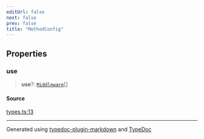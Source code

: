 ```yaml
---
editUrl: false
next: false
prev: false
title: "MethodConfig"
---
```


## Properties

### use

> **use**?: [`Middleware`](/api/type-aliases/middleware/)[]

#### Source

[types.ts:13](https://github.com/dmdin/chord/blob/3033a5a/src/types.ts#L13)

***

Generated using [typedoc-plugin-markdown](https://www.npmjs.com/package/typedoc-plugin-markdown) and [TypeDoc](https://typedoc.org/)
